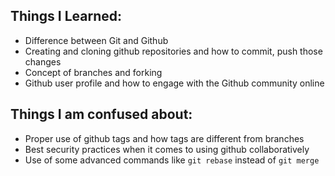 ## Things I Learned:

- Difference between Git and Github
- Creating and cloning github repositories and how to commit, push those changes
- Concept of branches and forking
- Github user profile and how to engage with the Github community online

## Things I am confused about:

- Proper use of github tags and how tags are different from branches
- Best security practices when it comes to using github collaboratively
- Use of some advanced commands like `git rebase` instead of `git merge`
